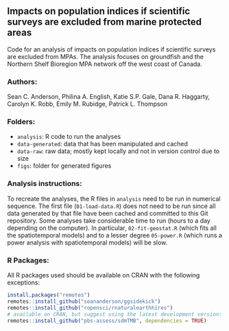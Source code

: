 ## Impacts on population indices if scientific surveys are excluded from marine protected areas

Code for an analysis of impacts on population indices if scientific surveys are
excluded from MPAs. The analysis focuses on groundfish and the Northern Shelf
Bioregion MPA network off the west coast of Canada.

### Authors: 

Sean C. Anderson,
Philina A. English,
Katie S.P. Gale,
Dana R. Haggarty,
Carolyn K. Robb,
Emily M. Rubidge,
Patrick L. Thompson

### Folders:

- `analysis`: R code to run the analyses
- `data-generated`: data that has been manipulated and cached
- `data-raw`: raw data; mostly kept locally and not in version control due to size
- `figs`: folder for generated figures

### Analysis instructions:

To recreate the analyses, the R files in `analysis` need to be run in numerical
sequence. The first file (`01-load-data.R`) does not need to be run since all
data generated by that file have been cached and committed to this Git
repository. Some analyses take considerable time to run (hours to a day
depending on the computer). In particular, `02-fit-geostat.R` (which fits all
the spatiotemporal models) and to a lesser degree `05-power.R` (which runs a
power analysis with spatiotemporal models) will be slow.

### R Packages:

All R packages used should be available on CRAN with the following exceptions:

```r
install.packages("remotes")
remotes::install_github("seananderson/ggsidekick")
remotes::install_github("ropensci/rnaturalearthhires")
# available on CRAN, but suggest using the latest development version:
remotes::install_github("pbs-assess/sdmTMB", dependencies = TRUE)
```
